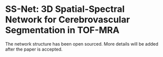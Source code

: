 # SS-Net: 3D Spatial-Spectral Network for Cerebrovascular Segmentation in TOF-MRA


The network structure has been open sourced. 
More details will be added after the paper is accepted. 
